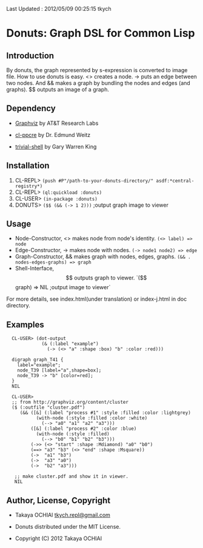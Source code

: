 Last Updated : 2012/05/09 00:25:15 tkych

Donuts: Graph DSL for Common Lisp
======================================================================


 Introduction
----------------------------------------------------------------------

By donuts, the graph represented by s-expression is converted to image file.
How to use donuts is easy.
<> creates a node.
-> puts an edge between two nodes.
And && makes a graph by bundling the nodes and edges (and graphs).
$$ outputs an image of a graph.


 Dependency
----------------------------------------------------------------------

* [Graphviz](http://www.graphviz.org/) by AT&T Research Labs

* [cl-ppcre](http://weitz.de/cl-ppcre/) by Dr. Edmund Weitz

* [trivial-shell](http://www.quicklisp.org/) by Gary Warren King


 Installation
----------------------------------------------------------------------

1.  CL-REPL> `(push #P"/path-to-your-donuts-directory/" asdf:*central-registry*)`
2.  CL-REPL> `(ql:quickload :donuts)`
3.  CL-USER> `(in-package :donuts)`
4.  DONUTS> `($$ (&& (-> 1 2)))`  ;output graph image to viewer

 [quicklisp]: http://www.quicklisp.org/


 Usage
----------------------------------------------------------------------

* Node-Constructor, <> makes node from node's identity.   `(<> label) => node`
* Edge-Constructor, -> makes node with nodes.   `(-> node1 node2) => edge`
* Graph-Constructor, && makes graph with nodes, edges, graphs.   `(&& . nodes-edges-graphs) => graph`
* Shell-Interface, $$ outputs graph to viewer.   `($$ graph) => NIL ;output image to viewer`

For more details, see index.html(under translation) or index-j.html in doc directory.


 Examples
----------------------------------------------------------------------

      CL-USER> (dot-output
                 (& (:label "example")
                   (-> (<> "a" :shape :box) "b" :color :red)))

      digraph graph_T41 {
        label="example";
        node_T39 [label="a",shape=box];
        node_T39 -> "b" [color=red];
      }
      NIL

      CL-USER> 
      ;; from http://graphviz.org/content/cluster
      ($ (:outfile "cluster.pdf")
         (&& ([&] (:label "process #1" :style :filled :color :lightgrey)
               (with-node (:style :filled :color :white)
                 (--> "a0" "a1" "a2" "a3")))
             ([&] (:label "process #2" :color :blue)
               (with-node (:style :filled)
                 (--> "b0" "b1" "b2" "b3")))
             (->> (<> "start" :shape :Mdiamond) "a0" "b0")
             (==> "a3" "b3" (<> "end" :shape :Msquare))
             (->  "a1" "b3")
             (->  "a3" "a0")
             (->  "b2" "a3")))

       ;; make cluster.pdf and show it in viewer.
       NIL


 Author, License, Copyright
----------------------------------------------------------------------

* Takaya OCHIAI <tkych.repl@gmail.com>

* Donuts distributed under the MIT License.

* Copyright (C) 2012 Takaya OCHIAI